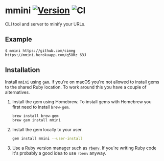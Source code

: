 # mmini [![Version][gem_badge]][gem_url] ![CI][build_badge]
CLI tool and server to minify your URLs.

## Example
```console
$ mmini https://github.com/simeg
https://mmini.herokuapp.com/g5ORz_63J
```

## Installation
Install `mmini` using `gem`. If you're on macOS you're not allowed to install gems to the shared
Ruby location. To work around this you have a couple of alternatives.

1) Install the gem using Homebrew. To install gems with Homebrew you first need to install `brew-gem`.
   ```sh
   brew install brew-gem
   brew gem install mmini
   ```

2) Install the gem locally to your user.
    ```sh
    gem install mmini --user-install
    ```

2) Use a Ruby version manager such as [`rbenv`](https://github.com/rbenv/rbenv). If you're writing Ruby code it's probably a good idea
   to use `rbenv` anyway.

[build_badge]: https://github.com/simeg/mmini/workflows/CI/badge.svg
[gem_badge]: https://img.shields.io/gem/v/mmini.svg
[gem_url]: https://rubygems.org/gems/mmini
